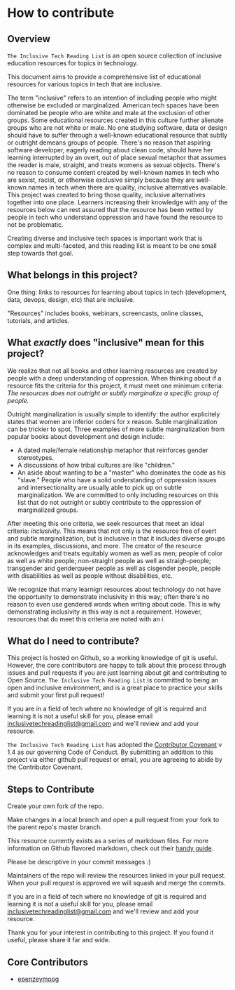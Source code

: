 # How to contribute

## Overview

`The Inclusive Tech Reading List` is an open source collection of inclusive education resources for topics in technology.

This document aims to provide a comprehensive list of educational resources for various topics in tech that are inclusive.

The term "inclusive" refers to an intention of including people who might otherwise be excluded or marginalized. American tech spaces have been dominated be people who are white and male at the exclusion of other groups. Some educational resources created in this culture further alienate groups who are not white or male. No one studying software, data or design should have to suffer through a well-known educational resource that subtly or outright demeans groups of people. There's no reason that aspiring software developer, eagerly reading about clean code, should have her learning interrupted by an overt, out of place sexual metaphor that assumes the reader is male, straight, and treats womens as sexual objects. There's no reason to consume content created by well-known names in tech who are sexist, racist, or otherwise exclusive simply because they are well-known names in tech when there are quality, inclusive alternatives available. This project was created to bring those quality, inclusive alternatives together into one place. Learners increasing their knowledge with any of the resources below can rest assured that the resource has been vetted by people in tech who understand oppression and have found the resource to not be problematic.

Creating diverse and inclusive tech spaces is important work that is complex and multi-faceted, and this reading list is meant to be one small step towards that goal.

## What belongs in this project?

One thing: links to resources for learning about topics in tech (development, data, devops, design, etc) that are inclusive.

"Resources" includes books, webinars, screencasts, online classes, tutorials, and articles.

## What _exactly_ does "inclusive" mean for this project?

We realize that not all books and other learning resources are created by people with a deep understanding of oppression. When thinking about if a resource fits the criteria for this project, it must meet one minimum criteria:
_The resources does not outright or subtly marginalize a specific group of people._

Outright marginalization is usually simple to identify: the author explicitely states that women are inferior coders for x reason. Suble marginalization can be trickier to spot. Three examples of more subtle marginalization from popular books about development and design include:
- A dated male/female relationship metaphor that reinforces gender stereotypes.
- A discussions of how tribal cultures are like "children."
- An aside about wanting to be a "master" who dominates the code as his "slave."
People who have a solid understanding of oppression issues and intersectionality are usually able to pick up on subtle marginalization. We are committed to only including resources on this list that do not outright or subtly contribute to the oppression of marginalized groups.

After meeting this one criteria, we seek resources that meet an ideal criteria: _inclusivity._
This means that not only is the resource free of overt and subtle marginalization, but is inclusive in that it includes diverse groups in its examples, discussions, and more. The creator of the resource acknowledges and treats equitably women as well as men; people of color as well as white people; non-straight people as well as straigh-people; transgender and genderqueer people as well as cisgender people, people with disabilities as well as people without disabilities, etc.

We recognize that many learnign resources about technology do not have the opportunity to demonstrate inclusivity in this way; often there's no reason to even use gendered words when writing about code. This is why demonstrating inclusivity in this way is not a requirement. However, resources that do meet this criteria are noted with an _i_.

## What do I need to contribute?

This project is hosted on Github, so a working knowledge of git is useful. However, the core contributors are happy to talk about this process through issues and pull requests if you are just learning about git and contributing to Open Source. `The Inclusive Tech Reading List` is committed to being an open and inclusive environment, and is a great place to practice your skills and submit your first pull request!

If you are in a field of tech where no knowledge of git is required and learning it is not a useful skill for you, please email inclusivetechreadinglist@gmail.com and we'll review and add your resource.

`The Inclusive Tech Reading List` has adopted the [Contributor Covenant](http://contributor-covenant.org/) v 1.4 as our governing Code of Conduct. By submitting an addition to this project via either github pull request or email, you are agreeing to abide by the Contributor Covenant.

## Steps to Contribute

Create your own fork of the repo.

Make changes in a local branch and open a pull request from your fork to the parent repo's master branch.

This resource currently exists as a series of markdown files. For more information on Github flavored markdown, check out their [handy guide](https://guides.github.com/features/mastering-markdown/).

Please be descriptive in your commit messages :)

Maintainers of the repo will review the resources linked in your pull request. When your pull request is approved we will squash and merge the commits.

If you are in a field of tech where no knowledge of git is required and learning it is not a useful skill for you, please email inclusivetechreadinglist@gmail.com and we'll review and add your resource.

Thank you for your interest in contributing to this project. If you found it useful, please share it far and wide.

## Core Contributors

- [epenzeymoog](https://github.com/epenzeymoog)